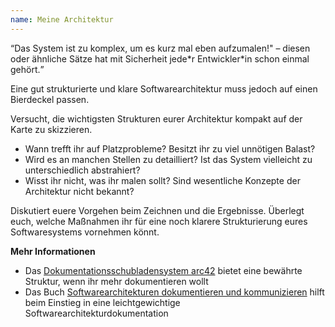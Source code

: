 ```yaml
---
name: Meine Architektur
---
```

<q>Das System ist zu komplex, um es kurz mal eben aufzumalen!" &ndash; diesen oder ähnliche Sätze hat mit Sicherheit jede\*r Entwickler\*in schon einmal gehört.

Eine gut strukturierte und klare Softwarearchitektur muss jedoch auf einen Bierdeckel passen.

Versucht, die wichtigsten Strukturen eurer Architektur kompakt auf der Karte zu skizzieren.
* Wann trefft ihr auf Platzprobleme? Besitzt ihr zu viel unnötigen Balast?
* Wird es an manchen Stellen zu detailliert? Ist das System vielleicht zu unterschiedlich abstrahiert?
* Wisst ihr nicht, was ihr malen sollt? Sind wesentliche Konzepte der Architektur nicht bekannt?

Diskutiert euere Vorgehen beim Zeichnen und die Ergebnisse. Überlegt euch, welche Maßnahmen ihr für eine noch klarere Strukturierung eures Softwaresystems vornehmen könnt.

**Mehr Informationen**
* Das [Dokumentationsschubladensystem arc42](https://arc42.org/) bietet eine bewährte Struktur, wenn ihr mehr dokumentieren wollt
* Das Buch [Softwarearchitekturen dokumentieren und kommunizieren](http://www.swadok.de/) hilft beim Einstieg in eine leichtgewichtige Softwarearchitekturdokumentation
